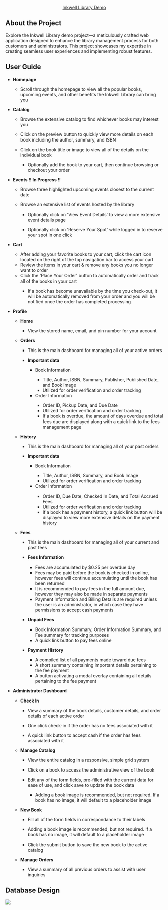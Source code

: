 <p align="center"><a href="http://phplaravel-988638-3584494.cloudwaysapps.com/home" target="_blank">Inkwell Library Demo</a></p>

## About the Project
Explore the Inkwell Library demo project—a meticulously crafted web application designed to enhance the library management process for both customers and administrators. This project showcases my expertise in creating seamless user experiences and implementing robust features.

## User Guide
<ul>
    <li><p><strong>Homepage</strong></p></li>
    <ul>
        <li><p>Scroll through the homepage to view all the popular books, upcoming events, and other benefits the Inkwell Library can bring you</p></li>
    </ul>
    <li><p><strong>Catalog</strong></p></li>
    <ul>
        <li><p>Browse the extensive catalog to find whichever books may interest you</p></li>
        <li><p>Click on the preview button to quickly view more details on each book including the author, summary, and ISBN</p></li>
        <li><p>Click on the book title or image to view all of the details on the individual book</p></li>
        <ul>
            <li><p>Optionally add the book to your cart, then continue browsing or checkout your order</p></li>
        </ul>
    </ul>
    <li><p><strong>Events !! In Progress !!</strong></p></li>
    <ul>
        <li><p>Browse three highlighted upcoming events closest to the current date</p></li>
        <li><p>Browse an extensive list of events hosted by the library</p></li>
        <ul>
            <li><p>Optionally click on 'View Event Details' to view a more extensive event details page</p></li>
            <li><p>Optionally click on 'Reserve Your Spot' while logged in to reserve your spot in one click</p></li>
        </ul>
    </ul>
    <li><p><strong>Cart</strong></p></li>
    <ul>
        <li>After adding your favorite books to your cart, click the cart icon located on the right of the top navigation bar to access your cart</li>
        <li>Review the items in your cart & remove any books you no longer want to order</li>
        <li>Click the 'Place Your Order' button to automatically order and track all of the books in your cart</li>
        <ul>
            <li>If a book has become unavailable by the time you check-out, it will be automatically removed from your order and you will be notified once the order has completed processing</li>
        </ul>
    </ul>
    <li><p><strong>Profile</strong></p></li>
    <ul>
        <li><p><strong>Home</strong></p></li>
        <ul>
            <li><p>View the stored name, email, and pin number for your account</p></li>
        </ul>
        <li><p><strong>Orders</strong></p></li>
        <ul>
            <li><p>This is the main dashboard for managing all of your active orders</p></li>
            <li><p><strong>Important data</strong></p></li>
            <ul>
                <li>Book Information</li>
                <ul>
                    <li>Title, Author, ISBN, Summary, Publisher, Published Date, and Book Image</li>
                    <li>Utilized for order verification and order tracking</li>
                </ul>
                <li>Order Information</li>
                <ul>
                    <li>Order ID, Pickup Date, and Due Date</li>
                    <li>Utilized for order verification and order tracking</li>
                    <li>If a book is overdue, the amount of days overdue and total fees due are displayed along with a quick link to the fees management page</li>
                </ul>
            </ul>
        </ul>
        <li><p><strong>History</strong></p></li>
        <ul>
            <li><p>This is the main dashboard for managing all of your past orders</p></li>
            <li><p><strong>Important data</strong></p></li>
            <ul>
                <li>Book Information</li>
                <ul>
                    <li>Title, Author, ISBN, Summary, and Book Image</li>
                    <li>Utilized for order verification and order tracking</li>
                </ul>
                <li>Order Information</li>
                <ul>
                    <li>Order ID, Due Date, Checked In Date, and Total Accrued Fees</li>
                    <li>Utilized for order verification and order tracking</li>
                    <li>If a book has a payment history, a quick link button will be displayed to view more extensive details on the payment history</li>
                </ul>
            </ul>
        </ul>
        <li><p><strong>Fees</strong></p></li>
        <ul>
            <li><p>This is the main dashboard for managing all of your current and past fees</p></li>
            <li><p><strong>Fees Information</strong></p></li>
            <ul>
                <li>Fees are accumulated by $0.25 per overdue day</li>
                <li>Fees may be paid before the book is checked in online, however fees will continue accumulating until the book has been returned</li>
                <li>It is recommended to pay fees in the full amount due, however they may also be made in separate payments</li>
                <li>Payment Information and Billing Details are required unless the user is an administrator, in which case they have permissions to accept cash payments</li>
            </ul>
            <li><p><strong>Unpaid Fees</strong></p></li>
            <ul>
                <li>Book Information Summary, Order Information Summary, and Fee summary for tracking purposes</li>
                <li>A quick link button to pay fees online</li>
            </ul>
            <li><p><strong>Payment History</strong></p></li>
            <ul>
                <li>A compiled list of all payments made toward due fees</li>
                <li>A short summary containing important details pertaining to the fee payment</li>
                <li>A button activating a modal overlay containing all details pertaining to the fee payment</li>
            </ul>
        </ul>
    </ul>
    <li><p><strong>Administrator Dashboard</strong></p></li>
    <ul>
        <li><p><strong>Check In</strong></p></li>
        <ul>
            <li><p>View a summary of the book details, customer details, and order details of each active order</p></li>
            <li><p>One click check-in if the order has no fees associated with it</p></li>
            <li><p>A quick link button to accept cash if the order has fees associated with it</p></li>
        </ul>
        <li><p><strong>Manage Catalog</strong></p></li>
        <ul>
            <li><p>View the entire catalog in a responsive, simple grid system</p></li>
            <li><p>Click on a book to access the administrative view of the book</p></li>
            <li><p>Edit any of the form fields, pre-filled with the current data for ease of use, and click save to update the book data</p></li>
            <ul>
                <li>Adding a book image is recommended, but not required.  If a book has no image, it will default to a placeholder image</li>
            </ul>
        </ul>
        <li><p><strong>New Book</strong></p></li>
        <ul>
            <li><p>Fill all of the form fields in correspondance to their labels</p></li>
            <li><p>Adding a book image is recommended, but not required.  If a book has no image, it will default to a placeholder image</p></li>
            <li><p>Click the submit button to save the new book to the active catalog</p></li>
        </ul>
        <li><p><strong>Manage Orders</strong></p></li>
        <ul>
            <li><p>View a summary of all previous orders to assist with user inquiries</p></li>
        </ul>
    </ul>
    
</ul>

## Database Design
<img src="http://phplaravel-988638-3584494.cloudwaysapps.com/images/documentation/LibraryDBArchitecture.png"></img>
